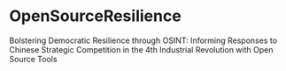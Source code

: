 # OpenSourceResilience
Bolstering Democratic Resilience through OSINT: Informing Responses to Chinese Strategic Competition in the 4th Industrial Revolution with Open Source Tools
